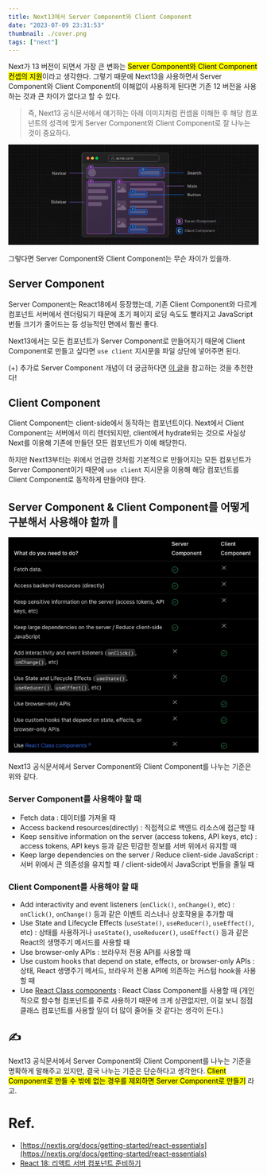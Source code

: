 ```yaml
---
title: Next13에서 Server Component와 Client Component
date: "2023-07-09 23:31:53"
thumbnail: ./cover.png
tags: ["next"]
---
```


Next가 13 버전이 되면서 가장 큰 변화는 <mark>Server Component와 Client Component 컨셉의 지원</mark>이라고 생각한다. 그렇기 때문에 Next13을 사용하면서 Server Component와 Client Component의 이해없이 사용하게 된다면 기존 12 버전을 사용하는 것과 큰 차이가 없다고 할 수 있다.

> 즉, Next13 공식문서에서 얘기하는 아래 이미지처럼 컨셉을 이해한 후 해당 컴포넌트의 성격에 맞게 Server Component와 Client Component로 잘 나누는 것이 중요하다.

![components](./1.png)

그렇다면 Server Component와 Client Component는 무슨 차이가 있을까.

## Server Component

Server Component는 React18에서 등장했는데, 기존 Client Component와 다르게 컴포넌트 서버에서 렌더링되기 때문에 초기 페이지 로딩 속도도 빨라지고 JavaScript 번들 크기가 줄어드는 등 성능적인 면에서 훨씬 좋다.

Next13에서는 모든 컴포넌트가 Server Component로 만들어지기 때문에 Client Component로 만들고 싶다면 `use client` 지시문을 파일 상단에 넣어주면 된다.

(+) 추가로 Server Component 개념이 더 궁금하다면 [이 글](https://tech.kakaopay.com/post/react-server-components/)을 참고하는 것을 추천한다!

## Client Component

Client Component는 client-side에서 동작하는 컴포넌트이다. Next에서 Client Component는 서버에서 미리 렌더되지만, client에서 hydrate되는 것으로 사실상 Next를 이용해 기존에 만들던 모든 컴포넌트가 이에 해당한다.

하지만 Next13부터는 위에서 언급한 것처럼 기본적으로 만들어지는 모든 컴포넌트가 Server Component이기 때문에 `use client` 지시문을 이용해 해당 컴포넌트를 Client Component로 동작하게 만들어야 한다.

## Server Component & Client Component를 어떻게 구분해서 사용해야 할까 🤔

![components](./2.png)

Next13 공식문서에서 Server Component와 Client Component를 나누는 기준은 위와 같다.

### Server Component를 사용해야 할 때

- Fetch data : 데이터를 가져올 때
- Access backend resources(directly) : 직접적으로 백엔드 리소스에 접근할 때
- Keep sensitive information on the server (access tokens, API keys, etc) : access tokens, API keys 등과 같은 민감한 정보를 서버 위에서 유지할 때
- Keep large dependencies on the server / Reduce client-side JavaScript : 서버 위에서 큰 의존성을 유지할 때 / client-side에서 JavaScript 번들을 줄일 때

### Client Component를 사용해야 할 때

- Add interactivity and event listeners (`onClick()`, `onChange()`, etc) : `onClick()`, `onChange()` 등과 같은 이벤트 리스너나 상호작용을 추가할 때
- Use State and Lifecycle Effects (`useState()`, `useReducer()`, `useEffect()`, etc) : 상태를 사용하거나 `useState()`, `useReducer()`, `useEffect()` 등과 같은 React의 생명주기 메서드를 사용할 때
- Use browser-only APIs : 브라우저 전용 API를 사용할 때
- Use custom hooks that depend on state, effects, or browser-only APIs : 상태, React 생명주기 메서드, 브라우저 전용 API에 의존하는 커스텀 hook을 사용할 때
- Use [React Class components](https://react.dev/reference/react/Component) : React Class Component를 사용할 때 (개인적으로 함수형 컴포넌트를 주로 사용하기 때문에 크게 상관없지만, 이걸 보니 점점 클래스 컴포넌트를 사용할 일이 더 많이 줄어들 것 같다는 생각이 든다.)

## ✍

<div data-node-type="callout-text">Next13 공식문서에서 Server Component와 Client Component를 나누는 기준을 명확하게 말해주고 있지만, 결국 나누는 기준은 단순하다고 생각한다. <mark>Client Component로 만들 수 밖에 없는 경우를 제외하면 Server Component로 만들기</mark> 라고.</div>
</div>

# Ref.

- [https://nextjs.org/docs/getting-started/react-essentials](https://nextjs.org/docs/getting-started/react-essentials)
- [React 18: 리액트 서버 컴포넌트 준비하기](https://tech.kakaopay.com/post/react-server-components/)
